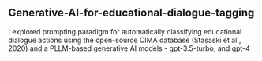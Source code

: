 ## Generative-AI-for-educational-dialogue-tagging
I explored prompting paradigm for automatically classifying educational dialogue actions using the open-source CIMA database (Stasaski et al., 2020) and a PLLM-based generative AI models - gpt-3.5-turbo, and gpt-4

